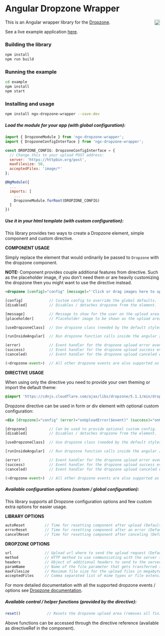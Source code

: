 # Angular Dropzone Wrapper

<a href="https://badge.fury.io/js/ngx-dropzone-wrapper"><img src="https://badge.fury.io/js/ngx-dropzone-wrapper.svg" align="right" alt="npm version" height="18"></a>

This is an Angular wrapper library for the [Dropzone](http://www.dropzonejs.com/).

See a live example application <a href="https://zefoy.github.io/ngx-dropzone-wrapper/">here</a>.

### Building the library

```bash
npm install
npm run build
```

### Running the example

```bash
cd example
npm install
npm start
```

### Installing and usage

```bash
npm install ngx-dropzone-wrapper --save-dev
```

##### Load the module for your app (with global configuration):

```javascript
import { DropzoneModule } from 'ngx-dropzone-wrapper';
import { DropzoneConfigInterface } from 'ngx-dropzone-wrapper';

const DROPZONE_CONFIG: DropzoneConfigInterface = {
  // Change this to your upload POST address:
  server: 'https://httpbin.org/post',
  maxFilesize: 50,
  acceptedFiles: 'image/*'
};

@NgModule({
  ...
  imports: [
    ...
    DropzoneModule.forRoot(DROPZONE_CONFIG)
  ]
})
```

##### Use it in your html template (with custom configuration):

This library provides two ways to create a Dropzone element, simple component and custom directive.

**COMPONENT USAGE**

Simply replace the element that would ordinarily be passed to `Dropzone` with the dropzone component.

**NOTE:** Component provides couple additional features from directive. Such as the placeholder image, if you don't need them or are heavily customizing the dropzone then you might want to use the directive instead.

```html
<dropzone [config]="config" [message]="'Click or drag images here to upload'" (error)="onUploadError($event)" (success)="onUploadSuccess($event)"></dropzone>
```

```javascript
[config]            // Custom config to override the global defaults.
[disabled]          // Disables / detaches dropzone from the element.

[message]           // Message to show for the user on the upload area.
[placeholder]       // Placeholder image to be shown as the upload area.

[useDropzoneClass]  // Use dropzone class (needed by the default styles).

[runInsideAngular]  // Run dropzone function calls inside the angular zone.

(error)             // Event handler for the dropzone upload error event.
(success)           // Event handler for the dropzone upload success event.
(canceled)          // Event handler for the dropzone upload canceled event.

(<dropzone-event>)  // All other dropzone events are also supported as bindings.
```

**DIRECTIVE USAGE**

When using only the directive you need to provide your own theming or import the default theme:

```css
@import 'https://cdnjs.cloudflare.com/ajax/libs/dropzone/5.1.1/min/dropzone.min.css';
```

Dropzone directive can be used in form or div element with optional custom configuration:

```html
<div [dropzone]="config" (error)="onUploadError($event)" (success)="onUploadSuccess($event)"></div>
```

```javascript
[dropzone]          // Can be used to provide optional custom config.
[disabled]          // Disables / detaches dropzone from the element.

[useDropzoneClass]  // Use dropzone class (needed by the default styles).

[runInsideAngular]  // Run dropzone function calls inside the angular zone.

(error)             // Event handler for the dropzone upload error event.
(success)           // Event handler for the dropzone upload success event.
(canceled)          // Event handler for the dropzone upload canceled event.

(<dropzone-event>)  // All other dropzone events are also supported as bindings.
```

##### Available configuration options (custom / global configuration):

This library supports all Dropzone configuration options and few custom extra options for easier usage.

**LIBRARY OPTIONS**

```javascript
autoReset         // Time for resetting component after upload (Default: null).
errorReset        // Time for resetting component after an error (Default: null).
cancelReset       // Time for resetting component after canceling (Default: null).
```

**DROPZONE OPTIONS**

```javascript
url               // Upload url where to send the upload request (Default: '').
method            // HTTP method to use communicating with the server (Default: 'post').
headers           // Object of additional headers to send to the server (Default: null).
paramName         // Name of the file parameter that gets transferred (Default: 'file').
maxFilesize       // Maximum file size for the upload files in megabytes (Default: null).
acceptedFiles     // Comma separated list of mime types or file extensions (Default: null).
```

For more detailed documentation with all the supported dropzone events / options see [Dropzone documentation](http://www.dropzonejs.com/#configuration-options).

##### Available control / helper functions (provided by the directive):

```javascript
reset()            // Resets the dropzone upload area (removes all finished preview files).
```

Above functions can be accessed through the directive reference (available as directiveRef in the component).
